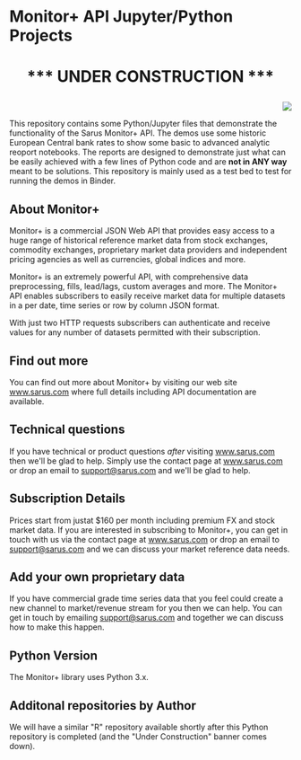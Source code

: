 # Monitor+ API Jupyter/Python Projects
<h1>
<p align="center">
 <b>***  UNDER CONSTRUCTION  ***</b>
</p>
 </h1>
<p align="right">
  <img src="https://www.sarus.com/resources/images/monitorPlus.png">
</p>


This repository contains some Python/Jupyter files that demonstrate the functionality of the Sarus Monitor+ API.
The demos use some historic European Central bank rates to show some basic to advanced analytic reoport notebooks.
The reports are designed to demonstrate just what can be easily achieved with a few lines of Python code and are <b>not in ANY way</b> meant to be solutions. 
This repository is mainly used as a test bed to test for running the demos in Binder.

## About Monitor+
Monitor+ is a commercial JSON Web API that provides easy access to a huge range of historical reference market data from stock exchanges, commodity exchanges, proprietary market data providers and independent pricing agencies as well as currencies, global indices and more.

Monitor+ is an extremely powerful API, with comprehensive data preprocessing, fills, lead/lags, custom averages and more. The Monitor+ API  enables subscribers to easily receive market data for multiple datasets in a per date, time series or row by column JSON format.

With just two HTTP requests subscribers can authenticate and receive values for any number of datasets permitted with their subscription.


## Find out more
You can find out more about Monitor+ by visiting our web site www.sarus.com where full details including API documentation are available.


## Technical questions
If you have technical or product questions <i>after</i> visiting www.sarus.com then we'll be glad to help.
Simply use the contact page at www.sarus.com  or drop an email to support@sarus.com and we'll be glad to help.


## Subscription Details
Prices start from justat  $160 per month including premium FX and stock market data. If you are interested in subscribing to Monitor+, you can get in touch with us
via the contact page at www.sarus.com or drop an email to support@sarus.com and we can discuss your market reference data needs.


## Add your own proprietary data
If you have commercial grade time series data that you feel could create a new channel to market/revenue stream for you then we can help. 
You can get in touch by emailing support@sarus.com and together we can discuss how to make this happen.


## Python Version
The Monitor+ library uses Python 3.x.


## Additonal repositories by Author
We  will have a similar "R" repository available shortly after this Python repository is completed (and the "Under Construction"  banner comes down).
